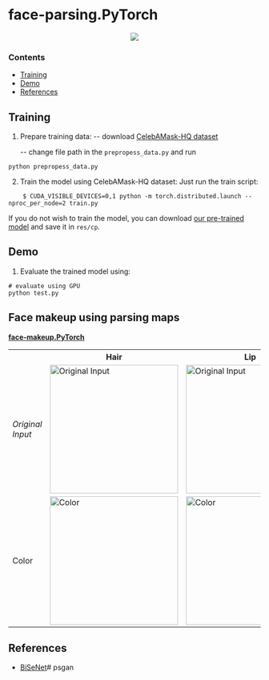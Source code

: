 # face-parsing.PyTorch

<p align="center">
	<a href="https://github.com/zllrunning/face-parsing.PyTorch">
    <img class="page-image" src="https://github.com/zllrunning/face-parsing.PyTorch/blob/master/6.jpg" >
	</a>
</p>

### Contents
- [Training](#training)
- [Demo](#Demo)
- [References](#references)

## Training

1. Prepare training data:
    -- download [CelebAMask-HQ dataset](https://github.com/switchablenorms/CelebAMask-HQ)

	--  change file path in the `prepropess_data.py`  and run
```Shell
python prepropess_data.py
```

2. Train the model using CelebAMask-HQ dataset:
Just run the train script: 
```
    $ CUDA_VISIBLE_DEVICES=0,1 python -m torch.distributed.launch --nproc_per_node=2 train.py
```

If you do not wish to train the model, you can download [our pre-trained model](https://drive.google.com/open?id=154JgKpzCPW82qINcVieuPH3fZ2e0P812) and save it in `res/cp`.


## Demo
1. Evaluate the trained model using:
```Shell
# evaluate using GPU
python test.py
```

## Face makeup using parsing maps
[**face-makeup.PyTorch**](https://github.com/zllrunning/face-makeup.PyTorch)
<table>

<tr>
<th>&nbsp;</th>
<th>Hair</th>
<th>Lip</th>
</tr>

<!-- Line 1: Original Input -->
<tr>
<td><em>Original Input</em></td>
<td><img src="makeup/116_ori.png" height="256" width="256" alt="Original Input"></td>
<td><img src="makeup/116_lip_ori.png" height="256" width="256" alt="Original Input"></td>
</tr>

<!-- Line 3: Color -->
<tr>
<td>Color</td>
<td><img src="makeup/116_1.png" height="256" width="256" alt="Color"></td>
<td><img src="makeup/116_3.png" height="256" width="256" alt="Color"></td>
</tr>

</table>


## References
- [BiSeNet](https://github.com/CoinCheung/BiSeNet)# psgan
